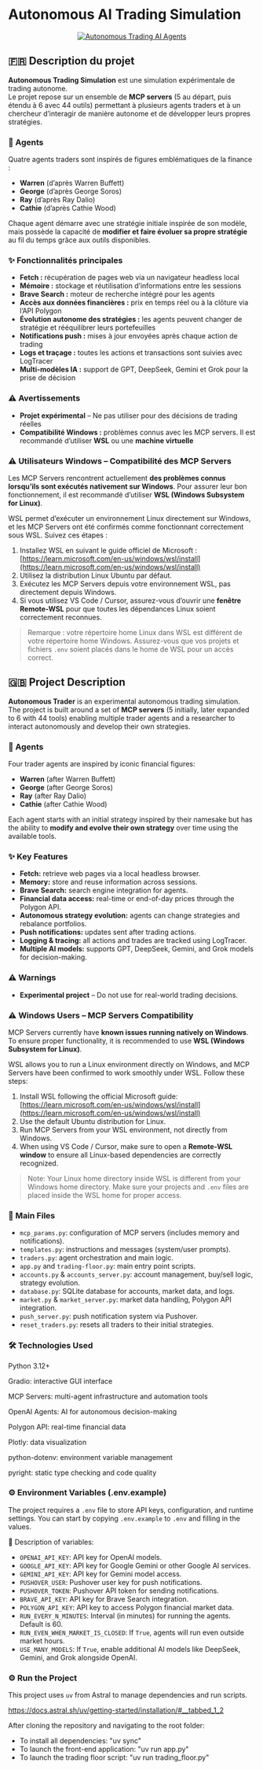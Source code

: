 # Autonomous AI Trading Simulation

<div align="center">
  <a href="https://ibb.co/PzYbSYg0">
    <img src="https://i.ibb.co/S7x1LxBG/autonomous-trading-AI-agents.jpg" alt="Autonomous Trading AI Agents">
  </a>
</div>





## 🇫🇷 Description du projet


**Autonomous Trading Simulation**  est une simulation expérimentale de trading autonome.  
Le projet repose sur un ensemble de **MCP servers** (5 au départ, puis étendu à 6 avec 44 outils) permettant à plusieurs agents traders et à un chercheur d’interagir de manière autonome et de développer leurs propres stratégies.

### 👥 Agents
Quatre agents traders sont inspirés de figures emblématiques de la finance :  
- **Warren** (d’après Warren Buffett)  
- **George** (d’après George Soros)  
- **Ray** (d’après Ray Dalio)  
- **Cathie** (d’après Cathie Wood)  

Chaque agent démarre avec une stratégie initiale inspirée de son modèle, mais possède la capacité de **modifier et faire évoluer sa propre stratégie** au fil du temps grâce aux outils disponibles.

### ✨ Fonctionnalités principales
- **Fetch :** récupération de pages web via un navigateur headless local  
- **Mémoire :** stockage et réutilisation d’informations entre les sessions  
- **Brave Search :** moteur de recherche intégré pour les agents  
- **Accès aux données financières :** prix en temps réel ou à la clôture via l’API Polygon  
- **Évolution autonome des stratégies :** les agents peuvent changer de stratégie et rééquilibrer leurs portefeuilles  
- **Notifications push :** mises à jour envoyées après chaque action de trading  
- **Logs et traçage :** toutes les actions et transactions sont suivies avec LogTracer  
- **Multi-modèles IA :** support de GPT, DeepSeek, Gemini et Grok pour la prise de décision  

### ⚠️ Avertissements
- **Projet expérimental** – Ne pas utiliser pour des décisions de trading réelles  
- **Compatibilité Windows :** problèmes connus avec les MCP servers. Il est recommandé d’utiliser **WSL** ou une **machine virtuelle**

### ⚠️ Utilisateurs Windows – Compatibilité des MCP Servers

Les MCP Servers rencontrent actuellement **des problèmes connus lorsqu’ils sont exécutés nativement sur Windows**. Pour assurer leur bon fonctionnement, il est recommandé d’utiliser **WSL (Windows Subsystem for Linux)**.

WSL permet d’exécuter un environnement Linux directement sur Windows, et les MCP Servers ont été confirmés comme fonctionnant correctement sous WSL. Suivez ces étapes :

1. Installez WSL en suivant le guide officiel de Microsoft :  
   [https://learn.microsoft.com/en-us/windows/wsl/install](https://learn.microsoft.com/en-us/windows/wsl/install)
2. Utilisez la distribution Linux Ubuntu par défaut.
3. Exécutez les MCP Servers depuis votre environnement WSL, pas directement depuis Windows.
4. Si vous utilisez VS Code / Cursor, assurez-vous d’ouvrir une **fenêtre Remote-WSL** pour que toutes les dépendances Linux soient correctement reconnues.

> Remarque : votre répertoire home Linux dans WSL est différent de votre répertoire home Windows. Assurez-vous que vos projets et fichiers `.env` soient placés dans le home de WSL pour un accès correct.




## 🇬🇧 Project Description

**Autonomous Trader** is an experimental autonomous trading simulation.  
The project is built around a set of **MCP servers** (5 initially, later expanded to 6 with 44 tools) enabling multiple trader agents and a researcher to interact autonomously and develop their own strategies.

### 👥 Agents
Four trader agents are inspired by iconic financial figures:  
- **Warren** (after Warren Buffett)  
- **George** (after George Soros)  
- **Ray** (after Ray Dalio)  
- **Cathie** (after Cathie Wood)  

Each agent starts with an initial strategy inspired by their namesake but has the ability to **modify and evolve their own strategy** over time using the available tools.

### ✨ Key Features
- **Fetch:** retrieve web pages via a local headless browser.  
- **Memory:** store and reuse information across sessions.  
- **Brave Search:** search engine integration for agents.  
- **Financial data access:** real-time or end-of-day prices through the Polygon API.  
- **Autonomous strategy evolution:** agents can change strategies and rebalance portfolios.  
- **Push notifications:** updates sent after trading actions.  
- **Logging & tracing:** all actions and trades are tracked using LogTracer.  
- **Multiple AI models:** supports GPT, DeepSeek, Gemini, and Grok models for decision-making.

### ⚠️ Warnings
- **Experimental project** – Do not use for real-world trading decisions.  

### ⚠️ Windows Users – MCP Servers Compatibility

MCP Servers currently have **known issues running natively on Windows**. To ensure proper functionality, it is recommended to use **WSL (Windows Subsystem for Linux)**.

WSL allows you to run a Linux environment directly on Windows, and MCP Servers have been confirmed to work smoothly under WSL. Follow these steps:

1. Install WSL following the official Microsoft guide:  
   [https://learn.microsoft.com/en-us/windows/wsl/install](https://learn.microsoft.com/en-us/windows/wsl/install)
2. Use the default Ubuntu distribution for Linux.
3. Run MCP Servers from your WSL environment, not directly from Windows.
4. When using VS Code / Cursor, make sure to open a **Remote-WSL window** to ensure all Linux-based dependencies are correctly recognized.

> Note: Your Linux home directory inside WSL is different from your Windows home directory. Make sure your projects and `.env` files are placed inside the WSL home for proper access.


### 📂 Main Files
- `mcp_params.py`: configuration of MCP servers (includes memory and notifications).  
- `templates.py`: instructions and messages (system/user prompts).  
- `traders.py`: agent orchestration and main logic.  
- `app.py` and `trading-floor.py`: main entry point scripts.  
- `accounts.py` & `accounts_server.py`: account management, buy/sell logic, strategy evolution.  
- `database.py`: SQLite database for accounts, market data, and logs.  
- `market.py` & `market_server.py`: market data handling, Polygon API integration.  
- `push_server.py`: push notification system via Pushover.  
- `reset_traders.py`: resets all traders to their initial strategies.   




### 🛠️ Technologies Used 

Python 3.12+

Gradio: interactive GUI interface

MCP Servers: multi-agent infrastructure and automation tools

OpenAI Agents: AI for autonomous decision-making

Polygon API: real-time financial data

Plotly: data visualization

python-dotenv: environment variable management

pyright: static type checking and code quality


### ⚙️ Environment Variables (.env.example)

The project requires a `.env` file to store API keys, configuration, and runtime settings. You can start by copying `.env.example` to `.env` and filling in the values.



🔹 Description of variables:

- `OPENAI_API_KEY`: API key for OpenAI models.  
- `GOOGLE_API_KEY`: API key for Google Gemini or other Google AI services.  
- `GEMINI_API_KEY`: API key for Gemini model access.  
- `PUSHOVER_USER`: Pushover user key for push notifications.  
- `PUSHOVER_TOKEN`: Pushover API token for sending notifications.  
- `BRAVE_API_KEY`: API key for Brave Search integration.  
- `POLYGON_API_KEY`: API key to access Polygon financial market data.  
- `RUN_EVERY_N_MINUTES`: Interval (in minutes) for running the agents. Default is 60.  
- `RUN_EVEN_WHEN_MARKET_IS_CLOSED`: If `True`, agents will run even outside market hours.  
- `USE_MANY_MODELS`: If `True`, enable additional AI models like DeepSeek, Gemini, and Grok alongside OpenAI.

### ⚙️ Run the Project


This project uses `uv` from Astral to manage dependencies and run scripts.  

https://docs.astral.sh/uv/getting-started/installation/#__tabbed_1_2

After cloning the repository and navigating to the root folder:


- To install all dependencies: "uv sync"  
- To launch the front-end application: "uv run app.py"  
- To launch the trading floor script: "uv run trading_floor.py"



